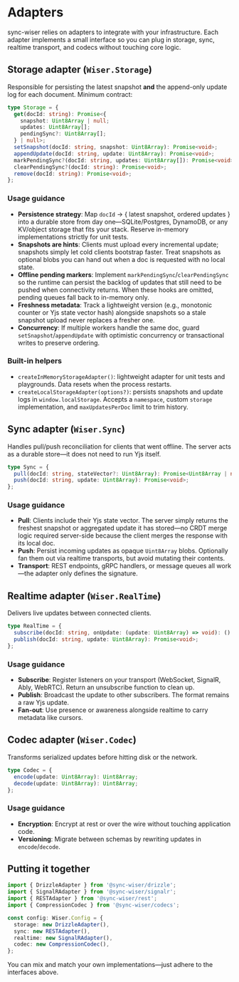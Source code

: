 # Adapters

sync-wiser relies on adapters to integrate with your infrastructure. Each adapter implements a small interface so you can plug in storage, sync, realtime transport, and codecs without touching core logic.

## Storage adapter (`Wiser.Storage`)

Responsible for persisting the latest snapshot **and** the append-only update log for each document. Minimum contract:

```ts
type Storage = {
  get(docId: string): Promise<{
    snapshot: Uint8Array | null;
    updates: Uint8Array[];
    pendingSync?: Uint8Array[];
  } | null>;
  setSnapshot(docId: string, snapshot: Uint8Array): Promise<void>;
  appendUpdate(docId: string, update: Uint8Array): Promise<void>;
  markPendingSync?(docId: string, updates: Uint8Array[]): Promise<void>;
  clearPendingSync?(docId: string): Promise<void>;
  remove(docId: string): Promise<void>;
};
```

### Usage guidance
- **Persistence strategy**: Map `docId` → { latest snapshot, ordered updates } into a durable store from day one—SQLite/Postgres, DynamoDB, or any KV/object storage that fits your stack. Reserve in-memory implementations strictly for unit tests.
- **Snapshots are hints**: Clients must upload every incremental update; snapshots simply let cold clients bootstrap faster. Treat snapshots as optional blobs you can hand out when a doc is requested with no local state.
- **Offline pending markers**: Implement `markPendingSync`/`clearPendingSync` so the runtime can persist the backlog of updates that still need to be pushed when connectivity returns. When these hooks are omitted, pending queues fall back to in-memory only.
- **Freshness metadata**: Track a lightweight version (e.g., monotonic counter or Yjs state vector hash) alongside snapshots so a stale snapshot upload never replaces a fresher one.
- **Concurrency**: If multiple workers handle the same doc, guard `setSnapshot`/`appendUpdate` with optimistic concurrency or transactional writes to preserve ordering.

### Built-in helpers
- `createInMemoryStorageAdapter()`: lightweight adapter for unit tests and playgrounds. Data resets when the process restarts.
- `createLocalStorageAdapter(options?)`: persists snapshots and update logs in `window.localStorage`. Accepts a `namespace`, custom `storage` implementation, and `maxUpdatesPerDoc` limit to trim history.

## Sync adapter (`Wiser.Sync`)

Handles pull/push reconciliation for clients that went offline. The server acts as a durable store—it does not need to run Yjs itself.

```ts
type Sync = {
  pull(docId: string, stateVector?: Uint8Array): Promise<Uint8Array | null>;
  push(docId: string, update: Uint8Array): Promise<void>;
};
```

### Usage guidance
- **Pull**: Clients include their Yjs state vector. The server simply returns the freshest snapshot or aggregated update it has stored—no CRDT merge logic required server-side because the client merges the response with its local doc.
- **Push**: Persist incoming updates as opaque `Uint8Array` blobs. Optionally fan them out via realtime transports, but avoid mutating their contents.
- **Transport**: REST endpoints, gRPC handlers, or message queues all work—the adapter only defines the signature.

## Realtime adapter (`Wiser.RealTime`)

Delivers live updates between connected clients.

```ts
type RealTime = {
  subscribe(docId: string, onUpdate: (update: Uint8Array) => void): () => void;
  publish(docId: string, update: Uint8Array): Promise<void>;
};
```

### Usage guidance
- **Subscribe**: Register listeners on your transport (WebSocket, SignalR, Ably, WebRTC). Return an unsubscribe function to clean up.
- **Publish**: Broadcast the update to other subscribers. The format remains a raw Yjs update.
- **Fan-out**: Use presence or awareness alongside realtime to carry metadata like cursors.

## Codec adapter (`Wiser.Codec`)

Transforms serialized updates before hitting disk or the network.

```ts
type Codec = {
  encode(update: Uint8Array): Uint8Array;
  decode(update: Uint8Array): Uint8Array;
};
```

### Usage guidance
- **Encryption**: Encrypt at rest or over the wire without touching application code.
- **Versioning**: Migrate between schemas by rewriting updates in `encode`/`decode`.

## Putting it together

```ts
import { DrizzleAdapter } from '@sync-wiser/drizzle';
import { SignalRAdapter } from '@sync-wiser/signalr';
import { RESTAdapter } from '@sync-wiser/rest';
import { CompressionCodec } from '@sync-wiser/codecs';

const config: Wiser.Config = {
  storage: new DrizzleAdapter(),
  sync: new RESTAdapter(),
  realtime: new SignalRAdapter(),
  codec: new CompressionCodec(),
};
```

You can mix and match your own implementations—just adhere to the interfaces above.
